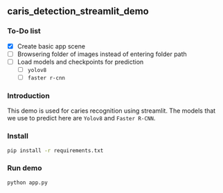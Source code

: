 ## caris_detection_streamlit_demo

### To-Do list
- [x] Create basic app scene
- [ ] Browsering folder of images instead of entering folder path
- [ ] Load models and checkpoints for prediction
    - [ ] `yolov8`
    - [ ] `faster r-cnn`
### Introduction
This demo is used for caries recognition using streamlit. The models that we use to predict here are `Yolov8` and `Faster R-CNN`.

### Install
```bash
pip install -r requirements.txt
```
### Run demo
```bash
python app.py
```
